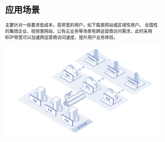 # 应用场景
主要针对一些要求低成本，高带宽的用户，如下载类网站或区域性用户。 全国性的集团企业、视频类网站、公有云业务等场景有跨运营商访问需求，此时采用BGP带宽可以加速跨运营商访问速度，提升用户业务体验。

![通用场景](../Monoline-and-BGP-Bandwidth.png)


